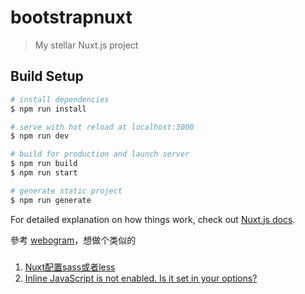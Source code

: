 # bootstrapnuxt

> My stellar Nuxt.js project

## Build Setup

``` bash
# install dependencies
$ npm run install

# serve with hot reload at localhost:3000
$ npm run dev

# build for production and launch server
$ npm run build
$ npm run start

# generate static project
$ npm run generate
```

For detailed explanation on how things work, check out [Nuxt.js docs](https://nuxtjs.org).


參考 [webogram](https://github.com/zhukov/webogram)，想做个类似的

#####
1. [Nuxt配置sass或者less](https://www.jianshu.com/p/7a1d11c7d895)
2. [Inline JavaScript is not enabled. Is it set in your options?](https://blog.csdn.net/qiuyan_f/article/details/84583600)